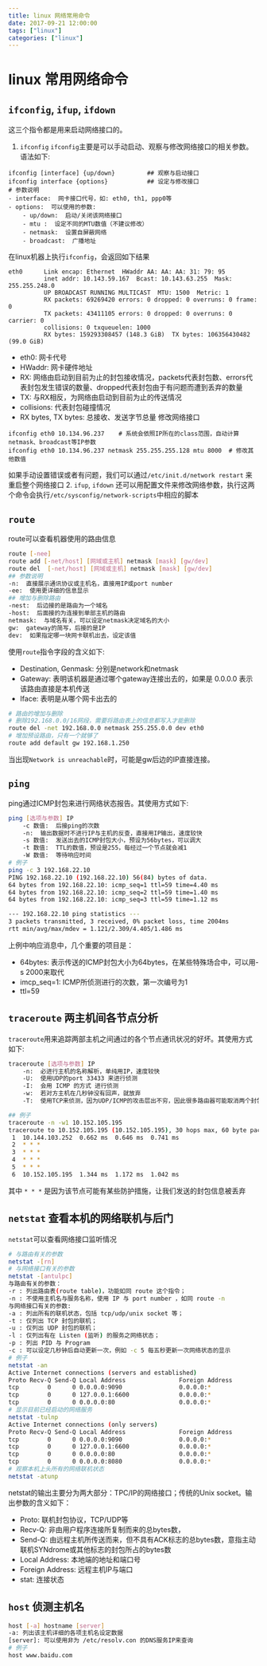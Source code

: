 ```yaml
---
title: linux 网络常用命令
date: 2017-09-21 12:00:00
tags: ["linux"]
categories: ["linux"]
---
```


# linux 常用网络命令
## `ifconfig`, `ifup`, `ifdown`
这三个指令都是用来启动网络接口的。
1. `ifconfig`
`ifconfig`主要是可以手动启动、观察与修改网络接口的相关参数。语法如下: 
```
ifconfig [interface] {up/down}         ## 观察与启动接口
ifconfig interface {options}           ## 设定与修改接口
# 参数说明
- interface:  网卡接口代号，如: eth0, th1, ppp0等
- options:  可以使用的参数: 
    - up/down:  启动/关闭该网络接口
    - mtu :  设定不同的MTU数值（不建议修改）
    - netmask:  设置自屏蔽网络
    - broadcast:  广播地址
```

在linux机器上执行`ifconfig`，会返回如下结果
```
eth0      Link encap: Ethernet  HWaddr AA: AA: AA: 31: 79: 95  
          inet addr: 10.143.59.167  Bcast: 10.143.63.255  Mask: 255.255.248.0
          UP BROADCAST RUNNING MULTICAST  MTU: 1500  Metric: 1
          RX packets: 69269420 errors: 0 dropped: 0 overruns: 0 frame: 0
          TX packets: 43411105 errors: 0 dropped: 0 overruns: 0 carrier: 0
          collisions: 0 txqueuelen: 1000 
          RX bytes: 159293308457 (148.3 GiB)  TX bytes: 106356430482 (99.0 GiB)
```

- eth0:  网卡代号
- HWaddr:  网卡硬件地址
- RX:  网络由启动到目前为止的封包接收情况，packets代表封包数、errors代表封包发生错误的数量、dropped代表封包由于有问题而遭到丢弃的数量
- TX:  与RX相反，为网络由启动到目前为止的传送情况
- collisions:  代表封包碰撞情况
- RX bytes, TX bytes:  总接收、发送字节总量
修改网络接口
```shell
ifconfig eth0 10.134.96.237    # 系统会依照IP所在的class范围，自动计算netmask、broadcast等IP参数
ifconfig eth0 10.134.96.237 netmask 255.255.255.128 mtu 8000  # 修改其他数值
```
如果手动设置错误或者有问题，我们可以通过`/etc/init.d/network restart` 来重启整个网络接口
2. `ifup`, `ifdown`
还可以用配置文件来修改网络参数，执行这两个命令会执行`/etc/sysconfig/network-scripts`中相应的脚本

## `route`
route可以查看机器使用的路由信息
```bash
route [-nee]
route add [-net/host] [网域或主机] netmask [mask] [gw/dev]
route del  [-net/host] [网域或主机] netmask [mask] [gw/dev]
## 参数说明
-n:  直接展示通讯协议或主机名，直接用IP或port number
-ee:  使用更详细的信息显示
## 增加与删除路由
-nest:  后边接的是路由为一个域名
-host:  后面接的为连接到单部主机的路由
netmask:  与域名有关，可以设定netmask决定域名的大小
gw:  gateway的简写，后接的是IP
dev:  如果指定哪一块网卡联机出去，设定该值
```
使用`route`指令字段的含义如下: 
- Destination, Genmask:  分别是network和netmask
- Gateway:  表明该机器是通过哪个gateway连接出去的，如果是 0.0.0.0 表示该路由直接是本机传送
- Iface:  表明是从哪个网卡出去的
```bash
# 路由的增加与删除
# 删除192.168.0.0/16网段，需要将路由表上的信息都写入才能删除
route del -net 192.168.0.0 netmask 255.255.0.0 dev eth0
# 增加预设路由，只有一个就够了
route add default gw 192.168.1.250
```
当出现`Network is unreachable`时，可能是gw后边的IP直接连接。

## `ping`
ping通过ICMP封包来进行网络状态报告。其使用方式如下: 
```bash
ping [选项与参数] IP
    -c 数值:  后接ping的次数
    -n:  输出数据时不进行IP与主机的反查，直接用IP输出，速度较快
    -s 数值:  发送出去的ICMP封包大小，预设为56bytes，可以调大
    -t 数值:  TTL的数值，预设是255，每经过一个节点就会减1
    -W 数值:  等待响应时间
# 例子
ping -c 3 192.168.22.10
PING 192.168.22.10 (192.168.22.10) 56(84) bytes of data.
64 bytes from 192.168.22.10: icmp_seq=1 ttl=59 time=4.40 ms
64 bytes from 192.168.22.10: icmp_seq=2 ttl=59 time=1.40 ms
64 bytes from 192.168.22.10: icmp_seq=3 ttl=59 time=1.12 ms

--- 192.168.22.10 ping statistics ---
3 packets transmitted, 3 received, 0% packet loss, time 2004ms
rtt min/avg/max/mdev = 1.121/2.309/4.405/1.486 ms
```
上例中响应消息中，几个重要的项目是：
- 64bytes: 表示传送的ICMP封包大小为64bytes，在某些特殊场合中，可以用-s 2000来取代
- imcp_seq=1: ICMP所侦测进行的次数，第一次编号为1
- ttl=59

## `traceroute` 两主机间各节点分析
`traceroute`用来追踪两部主机之间通过的各个节点通讯状况的好坏。其使用方式如下: 
```bash
traceroute [选项与参数] IP
    -n:  必进行主机的名称解析，单纯用IP，速度较快
    -U:  使用UDP的port 33433 来进行侦测
    -I:  会用 ICMP 的方式 进行侦测
    -w:  若对方主机在几秒钟没有回声，就放弃
    -T:  使用TCP来侦测，因为UDP/ICMP的攻击层出不穷，因此很多路由器可能取消两个封包的响应功能。

## 例子
traceroute -n -w1 10.152.105.195
traceroute to 10.152.105.195 (10.152.105.195), 30 hops max, 60 byte packets
 1  10.144.103.252  0.662 ms  0.646 ms  0.741 ms
 2  * * *
 3  * * *
 4  * * *
 5  * * *
 6  10.152.105.195  1.344 ms  1.172 ms  1.042 ms
```
其中 `* * *` 是因为该节点可能有某些防护措施，让我们发送的封包信息被丢弃

## `netstat` 查看本机的网络联机与后门
`netstat`可以查看网络接口监听情况

```bash
# 与路由有关的参数
netstat -[rn]
# 与网络接口有关的参数
netstat -[antulpc]
与路由有关的参数：
-r : 列出路由表(route table)，功能如同 route 这个指令；
-n : 不使用主机名与服务名称，使用 IP 与 port number ，如同 route -n
与网络接口有关的参数: 
-a : 列出所有的联机状态，包括 tcp/udp/unix socket 等；
-t : 仅列出 TCP 封包的联机；
-u : 仅列出 UDP 封包的联机；
-l : 仅列出有在 Listen (监听) 的服务之网络状态；
-p : 列出 PID 与 Program
-c : 可以设定几秒钟后自动更新一次，例如 -c 5 每五秒更新一次网络状态的显示
# 例子
netstat -an
Active Internet connections (servers and established)
Proto Recv-Q Send-Q Local Address               Foreign Address             State      
tcp        0      0 0.0.0.0:9090                0.0.0.0:*                   LISTEN      
tcp        0      0 127.0.0.1:6600              0.0.0.0:*                   LISTEN      
tcp        0      0 0.0.0.0:80                  0.0.0.0:*                   LISTEN      
# 显示目前已经启动的网络服务
netstat -tulnp
Active Internet connections (only servers)
Proto Recv-Q Send-Q Local Address               Foreign Address             State       PID/Program name   
tcp        0      0 0.0.0.0:9090                0.0.0.0:*                   LISTEN      18251/java          
tcp        0      0 127.0.0.1:6600              0.0.0.0:*                   LISTEN      18201/java          
tcp        0      0 0.0.0.0:80                  0.0.0.0:*                   LISTEN      26249/nginx         
tcp        0      0 0.0.0.0:8080                0.0.0.0:*                   LISTEN      18251/java 
# 观察本机上头所有的网络联机状态
netstat -atunp
```

netstat的输出主要分为两大部分：TPC/IP的网络接口；传统的Unix socket。输出参数的含义如下：
- Proto: 联机封包协议，TCP/UDP等
- Recv-Q: 非由用户程序连接所复制而来的总bytes数，
- Send-Q: 由远程主机所传送而来，但不具有ACK标志的总bytes数，意指主动联机SYNdrome或其他标志的封包所占的bytes数
- Local Address: 本地端的地址和端口号
- Foreign Address: 远程主机IP与端口
- stat: 连接状态

## `host` 侦测主机名

```bash
host [-a] hostname [server]
-a: 列出该主机详细的各项主机名设定数据
[server]: 可以使用非为 /etc/resolv.con 的DNS服务IP来查询
# 例子
host www.baidu.com
```
